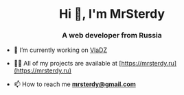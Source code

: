<h1 align="center">Hi 👋, I'm MrSterdy</h1>
<h3 align="center">A web developer from Russia</h3>

- 🔭 I’m currently working on [VlaDZ](https://github.com/MrSterdy/vladz)

- 👨‍💻 All of my projects are available at [https://mrsterdy.ru](https://mrsterdy.ru)

- 📫 How to reach me **mrsterdy@gmail.com**
